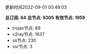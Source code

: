 更新时间2022-09-01 00:49:03

**总订阅: 64**
**总节点: 9305**
**有效节点: 1959**
- trojan节点: 89
- v2ray节点: 1637
- ss节点: 230
- ssr节点: 3
